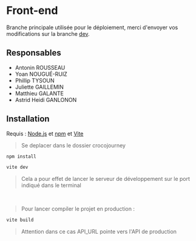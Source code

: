 # Front-end

Branche principale utilisée pour le déploiement, merci d'envoyer vos modifications sur la branche [dev](https://github.com/CrocoJourney/frontend/tree/dev).

## Responsables
- Antonin ROUSSEAU
- Yoan NOUGUÉ-RUIZ
- Phillip TYSOUN
- Juliette GAILLEMIN
- Matthieu GALANTE
- Astrid Heidi GANLONON 

## Installation

Requis : [Node.js](https://nodejs.org/en/) et [npm](https://www.npmjs.com/) et [Vite](https://vitejs.dev/)

> Se deplacer dans le dossier crocojourney

```bash
npm install
```

```bash
vite dev
```
> Cela a pour effet de lancer le serveur de développement sur le port indiqué dans le terminal

<br>

> Pour lancer compiler le projet en production :
```bash
vite build
```
> Attention dans ce cas API_URL pointe vers l'API de production